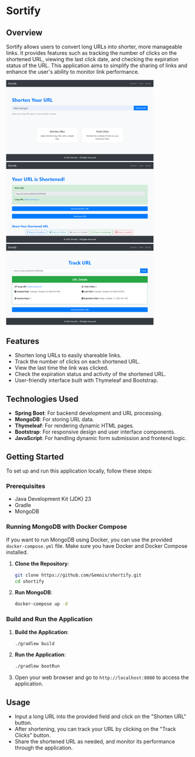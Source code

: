 # Sortify

## Overview

Sortify allows users to convert long URLs into shorter, more manageable links. It provides features such as tracking the
number of clicks on the shortened URL, viewing the last click date, and checking the expiration status of the URL. This
application aims to simplify the sharing of links and enhance the user's ability to monitor link performance.

<img src="/images/home.png" width="400">
<img src="/images/shorten.png" width="400">
<img src="/images/track.png" width="400">

## Features

- Shorten long URLs to easily shareable links.
- Track the number of clicks on each shortened URL.
- View the last time the link was clicked.
- Check the expiration status and activity of the shortened URL.
- User-friendly interface built with Thymeleaf and Bootstrap.

## Technologies Used

- **Spring Boot**: For backend development and URL processing.
- **MongoDB**: For storing URL data.
- **Thymeleaf**: For rendering dynamic HTML pages.
- **Bootstrap**: For responsive design and user interface components.
- **JavaScript**: For handling dynamic form submission and frontend logic.

## Getting Started

To set up and run this application locally, follow these steps:

### Prerequisites

- Java Development Kit (JDK) 23
- Gradle
- MongoDB

### Running MongoDB with Docker Compose

If you want to run MongoDB using Docker, you can use the provided `docker-compose.yml` file. Make sure you have Docker
and Docker Compose installed.

1. **Clone the Repository**:
   ```bash
   git clone https://github.com/Gemois/shortify.git
   cd shortify
   ```

2. **Run MongoDB**:
   ```bash
   docker-compose up -d
   ```

### Build and Run the Application

1. **Build the Application**:
   ```bash
   ./gradlew build
   ```

2. **Run the Application**:
   ```bash
   ./gradlew bootRun
   ```

3. Open your web browser and go to `http://localhost:8080` to access the application.

## Usage

- Input a long URL into the provided field and click on the "Shorten URL" button.
- After shortening, you can track your URL by clicking on the "Track Clicks" button.
- Share the shortened URL as needed, and monitor its performance through the application.